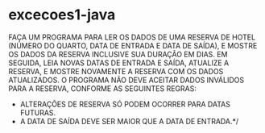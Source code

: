 # excecoes1-java

FAÇA UM PROGRAMA PARA LER OS DADOS DE UMA RESERVA DE HOTEL (NÚMERO DO QUARTO, DATA DE ENTRADA E DATA DE SAÍDA), E MOSTRE OS DADOS
DA RESERVA INCLUSIVE SUA DURAÇÃO EM DIAS. 
EM SEGUIDA, LEIA NOVAS DATAS DE ENTRADA E SAÍDA, ATUALIZE A RESERVA, E MOSTRE NOVAMENTE A RESERVA COM OS DADOS ATUALIZADOS. 
O PROGRAMA NÃO DEVE ACEITAR DADOS INVÁLIDOS PARA A RESERVA, CONFORME AS SEGUINTES REGRAS: 
- ALTERAÇÕES DE RESERVA SÓ PODEM OCORRER PARA DATAS FUTURAS.
- A DATA DE SAÍDA DEVE SER MAIOR QUE A DATA DE ENTRADA.*/
